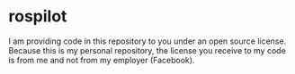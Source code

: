 rospilot
========
I am providing code in this repository to you under an open source license. Because this is my personal repository, the license you receive to my code is from me and not from my employer (Facebook).
